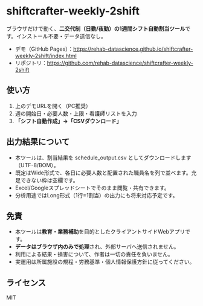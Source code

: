 # shiftcrafter-weekly-2shift

ブラウザだけで動く、**二交代制（日勤/夜勤）の1週間シフト自動割当ツール**です。インストール不要・データ送信なし。

- デモ（GitHub Pages）：https://rehab-datascience.github.io/shiftcrafter-weekly-2shift/index.html
- リポジトリ：https://github.com/rehab-datascience/shiftcrafter-weekly-2shift

## 使い方
1. 上のデモURLを開く（PC推奨）
2. 週の開始日・必要人数・上限・看護師リストを入力
3. **「シフト自動作成」→「CSVダウンロード」**

## 出力結果について
- 本ツールは、割当結果を schedule_output.csv としてダウンロードします（UTF-8/BOM）。
- 既定はWide形式で、各日に必要人数と配置された職員名を列で並べます。充足できない枠は空欄です。
- Excel/Googleスプレッドシートでそのまま閲覧・共有できます。
- 分析用途ではLong形式（1行=1割当）の出力にも将来対応予定です。

## 免責
- 本ツールは**教育・業務補助**を目的としたクライアントサイドWebアプリです。  
- **データはブラウザ内のみで処理**され、外部サーバへ送信されません。  
- 利用による結果・損害について、作者は一切の責任を負いません。  
- 実運用は所属施設の規程・労務基準・個人情報保護方針に従ってください。

## ライセンス
MIT
